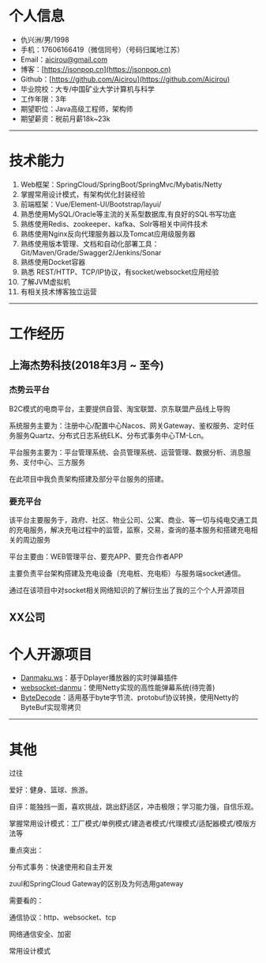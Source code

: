 # 个人信息
 - 仇兴洲/男/1998
 - 手机：17606166419（微信同号）（号码归属地江苏）
 - Email：aicirou@gmail.com
 - 博客：[https://jsonpop.cn](https://jsonpop.cn)
 - Github：[https://github.com/Aicirou](https://github.com/Aicirou)
 - 毕业院校：大专/中国矿业大学计算机与科学
 - 工作年限：3年
 - 期望职位：Java高级工程师，架构师
 - 期望薪资：税前月薪18k~23k

---

# 技术能力

1. Web框架：SpringCloud/SpringBoot/SpringMvc/Mybatis/Netty
2. 掌握常用设计模式，有架构优化封装经验
3. 前端框架：Vue/Element-UI/Bootstrap/layui/
4. 熟悉使用MySQL/Oracle等主流的关系型数据库,有良好的SQL书写功底
5. 熟练使用Redis、zookeeper、kafka、Solr等相关中间件技术
6. 熟练使用Nginx反向代理服务器以及Tomcat应用级服务器
7. 熟练使用版本管理、文档和自动化部署工具：Git/Maven/Grade/Swagger2/Jenkins/Sonar
8. 熟练使用Docket容器
9. 熟悉 REST/HTTP、TCP/IP协议，有socket/websocket应用经验
10. 了解JVM虚拟机
11. 有相关技术博客独立运营

---

# 工作经历

## 上海杰势科技(2018年3月 ~ 至今)
### 杰势云平台

B2C模式的电商平台，主要提供自营、淘宝联盟、京东联盟产品线上导购

系统服务主要为：注册中心/配置中心Nacos、网关Gateway、鉴权服务、定时任务服务Quartz、分布式日志系统ELK、分布式事务中心TM-Lcn。

平台服务主要为：平台管理系统、会员管理系统、运营管理、数据分析、消息服务、支付中心、三方服务

在此项目中我负责架构搭建及部分平台服务的搭建。

### 要充平台

该平台主要服务于，政府、社区、物业公司、公寓、商业、等一切与纯电交通工具的充电服务，解决充电过程中的监管，监察，交易，查询的基本服务和搭建充电相关的周边服务

平台主要由：WEB管理平台、要充APP、要充合作者APP

主要负责平台架构搭建及充电设备（充电桩、充电柜）与服务端socket通信。

通过在该项目中对socket相关网络知识的了解衍生出了我的三个个人开源项目

## XX公司

# 个人开源项目
 - [Danmaku.ws](https://github.com/Aicirou/Danmaku.ws)：基于Dplayer播放器的实时弹幕插件
 - [websocket-danmu](https://github.com/Aicirou/websocket-danmu)：使用Netty实现的高性能弹幕系统(待完善)
 - [ByteDecode]()：适用基于byte字节流、protobuf协议转换，使用Netty的ByteBuf实现零拷贝

---

# 其他

过往

爱好：健身、篮球、旅游。

自评：能独挡一面，喜欢挑战，跳出舒适区，冲击极限；学习能力强，自信乐观。







掌握常用设计模式：工厂模式/单例模式/建造者模式/代理模式/适配器模式/模版方法等

重点突出：

分布式事务：快速使用和自主开发

zuul和SpringCloud Gateway的区别及为何选用gateway

需要看的：

通信协议：http、websocket、tcp

网络通信安全、加密

常用设计模式

